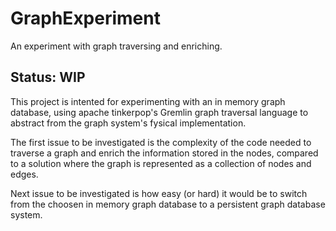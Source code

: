 # GraphExperiment

An experiment with graph traversing and enriching.

## Status: WIP

This project is intented for experimenting with an in memory graph database, using apache tinkerpop's Gremlin graph traversal language to abstract from the graph system's fysical implementation. 

The first issue to be investigated is the complexity of the code needed to traverse a graph and enrich the information stored in the nodes, compared to a solution where the graph is represented as a collection of nodes and edges. 

Next issue to be investigated is how easy (or hard) it would be to switch from the choosen in memory graph database to a persistent graph database system.
